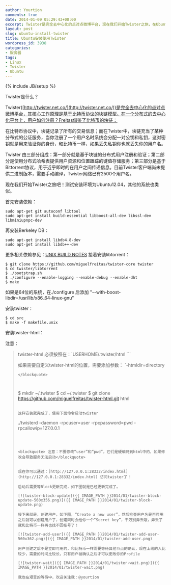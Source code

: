 ```yaml
---
author: Yourtion
comments: true
date: 2014-01-09 05:29:43+00:00
excerpt: Twister是完全去中心化的点对点微博平台，现在我们开始Twister之旅，在Ubuntu上安装和使用twister。
layout: post
slug: ubuntu-install-twister
title: Ubuntu安装使用Twister
wordpress_id: 3938
categories:
- 服务器
tags:
- Linux
- Twister
- Ubuntu
---
```

{% include JB/setup %}

Twister是什么？

Twister([http://twister.net.co/](http://twister.net.co/))是完全去中心化的点对点微博平台，其核心工作原理是基于比特币协议的块链模型。在一个分布式的去中心化平台上，用户如何注册？Freitas借鉴了比特币的块链：

在比特币协议中，块链记录了所有的交易信息；而在Twister中，块链充当了某种分布式的公证服务，当你注册了一个用户名时系统会分配一对公钥和私钥，这对密钥就是用来验证你的身份，和比特币一样，如果丢失私钥你也就丢失你的用户名。

Twister 由三部分组成：第一部分就是基于块链的分布式用户注册和验证；第二部分是使用分布式哈希表提供用户资源和位置跟踪的键值存储服务；第三部分是基于 Bittorrent协议，用于近乎即时的在用户之间传递信息。目前Twister客户端尚未提供二进制版本，需要手动编译，Twister网络已有2500个用户名。

现在我们开始Twister之旅吧！测试安装环境为Ubuntu12.04，其他的系统也类似。

首先安装依赖：

```
sudo apt-get git autoconf libtool
sudo apt-get install build-essential libboost-all-dev libssl-dev libminiupnpc-dev
```

再安装Berkeley DB：

```
sudo apt-get install libdb4.8-dev
sudo apt-get install libdb++-dev
```

更多相关依赖参见：[UNIX BUILD NOTES](https://github.com/miguelfreitas/twister-core/blob/master/doc/build-unix.md)
接着安装libtorrent：

```
$ git clone https://github.com/miguelfreitas/twister-core twister
$ cd twister/libtorrent
$ ./bootstrap.sh
$ ./configure --enable-logging --enable-debug --enable-dht
$ make
```

如果是64位的系统，在./configure 后添加 "--with-boost-libdir=/usr/lib/x86_64-linux-gnu"

安装twister：

```
$ cd src
$ make -f makefile.unix
```

安装twister-html：

注意：


<blockquote>twister-html 必须按照在：`USERHOME/.twister/html
```

如果需要自定义twister-html的位置，需要添加参数： `-htmldir=directory
```
</blockquote>



```
$ mkdir ~/.twister
$ cd ~/.twister
$ git clone https://github.com/miguelfreitas/twister-html.git html
```

这样安装就完成了，使用下面命令启动twister

```
./twisterd -daemon -rpcuser=user -rpcpassword=pwd -rpcallowip=127.0.0.1
```



<blockquote> 注意：不要修改“user”和“pwd”，它们是硬编码到html中的，如果修改会导致服务无法启动</blockquote>


现在你可以通过：[http://127.0.0.1:28332/index.html](http://127.0.0.1:28332/index.html) 访问twister了！

启动后需要等Block更新完成，如下图就是已经更新完成了。

[![twister-block-update]({{ IMAGE_PATH }}2014/01/twister-block-update-560x356.png)]({{ IMAGE_PATH }}2014/01/twister-block-update.png)

接下来就是，创建用户，如下图，“Create a new user”，然后检查用户名是否可用之后就可以创建用户了，创建同时会给你一个“Secret key”，千万别弄丢哦，弄丢了就和比特币一样再也找不回帐号了！

[![twister-add-user]({{ IMAGE_PATH }}2014/01/twister-add-user-560x362.png)]({{ IMAGE_PATH }}2014/01/twister-add-user.png)

用户创建之后不是立即可用的，和比特币一样需要等待其他节点的确认，现在上线的人比较少，需要的时间比较长，只有用户被确认之后才可以更改你的Profile

[![twister-wait]({{ IMAGE_PATH }}2014/01/twister-wait.png)]({{ IMAGE_PATH }}2014/01/twister-wait.png)

我也在艰苦的等待中，欢迎关注我：@yourtion
